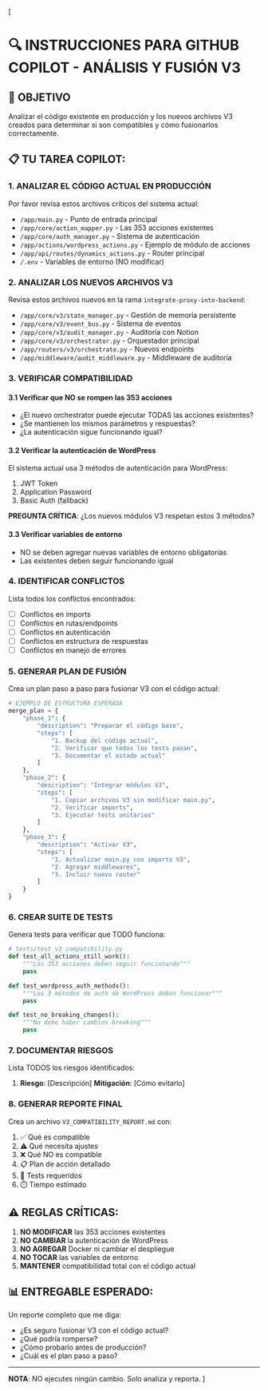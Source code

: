 [
# 🔍 INSTRUCCIONES PARA GITHUB COPILOT - ANÁLISIS Y FUSIÓN V3

## 🎯 OBJETIVO
Analizar el código existente en producción y los nuevos archivos V3 creados para determinar si son compatibles y cómo fusionarlos correctamente.

## 📋 TU TAREA COPILOT:

### 1. ANALIZAR EL CÓDIGO ACTUAL EN PRODUCCIÓN

Por favor revisa estos archivos críticos del sistema actual:
- `/app/main.py` - Punto de entrada principal
- `/app/core/action_mapper.py` - Las 353 acciones existentes
- `/app/core/auth_manager.py` - Sistema de autenticación
- `/app/actions/wordpress_actions.py` - Ejemplo de módulo de acciones
- `/app/api/routes/dynamics_actions.py` - Router principal
- `/.env` - Variables de entorno (NO modificar)

### 2. ANALIZAR LOS NUEVOS ARCHIVOS V3

Revisa estos archivos nuevos en la rama `integrate-proxy-into-backend`:
- `/app/core/v3/state_manager.py` - Gestión de memoria persistente
- `/app/core/v3/event_bus.py` - Sistema de eventos
- `/app/core/v3/audit_manager.py` - Auditoría con Notion
- `/app/core/v3/orchestrator.py` - Orquestador principal
- `/app/routers/v3/orchestrate.py` - Nuevos endpoints
- `/app/middleware/audit_middleware.py` - Middleware de auditoría

### 3. VERIFICAR COMPATIBILIDAD

#### 3.1 Verificar que NO se rompen las 353 acciones
- ¿El nuevo orchestrator puede ejecutar TODAS las acciones existentes?
- ¿Se mantienen los mismos parámetros y respuestas?
- ¿La autenticación sigue funcionando igual?

#### 3.2 Verificar la autenticación de WordPress
El sistema actual usa 3 métodos de autenticación para WordPress:
1. JWT Token
2. Application Password  
3. Basic Auth (fallback)

**PREGUNTA CRÍTICA**: ¿Los nuevos módulos V3 respetan estos 3 métodos?

#### 3.3 Verificar variables de entorno
- NO se deben agregar nuevas variables de entorno obligatorias
- Las existentes deben seguir funcionando igual

### 4. IDENTIFICAR CONFLICTOS

Lista todos los conflictos encontrados:
- [ ] Conflictos en imports
- [ ] Conflictos en rutas/endpoints
- [ ] Conflictos en autenticación
- [ ] Conflictos en estructura de respuestas
- [ ] Conflictos en manejo de errores

### 5. GENERAR PLAN DE FUSIÓN

Crea un plan paso a paso para fusionar V3 con el código actual:

```python
# EJEMPLO DE ESTRUCTURA ESPERADA
merge_plan = {
    "phase_1": {
        "description": "Preparar el código base",
        "steps": [
            "1. Backup del código actual",
            "2. Verificar que todos los tests pasan",
            "3. Documentar el estado actual"
        ]
    },
    "phase_2": {
        "description": "Integrar módulos V3",
        "steps": [
            "1. Copiar archivos V3 sin modificar main.py",
            "2. Verificar imports",
            "3. Ejecutar tests unitarios"
        ]
    },
    "phase_3": {
        "description": "Activar V3",
        "steps": [
            "1. Actualizar main.py con imports V3",
            "2. Agregar middlewares",
            "3. Incluir nuevo router"
        ]
    }
}
```

### 6. CREAR SUITE DE TESTS

Genera tests para verificar que TODO funciona:

```python
# tests/test_v3_compatibility.py
def test_all_actions_still_work():
    """Las 353 acciones deben seguir funcionando"""
    pass

def test_wordpress_auth_methods():
    """Los 3 métodos de auth de WordPress deben funcionar"""
    pass

def test_no_breaking_changes():
    """No debe haber cambios breaking"""
    pass
```

### 7. DOCUMENTAR RIESGOS

Lista TODOS los riesgos identificados:
1. **Riesgo**: [Descripción]
   **Mitigación**: [Cómo evitarlo]

### 8. GENERAR REPORTE FINAL

Crea un archivo `V3_COMPATIBILITY_REPORT.md` con:
1. ✅ Qué es compatible
2. ⚠️ Qué necesita ajustes
3. ❌ Qué NO es compatible
4. 📋 Plan de acción detallado
5. 🧪 Tests requeridos
6. ⏱️ Tiempo estimado

## ⚠️ REGLAS CRÍTICAS:

1. **NO MODIFICAR** las 353 acciones existentes
2. **NO CAMBIAR** la autenticación de WordPress
3. **NO AGREGAR** Docker ni cambiar el despliegue
4. **NO TOCAR** las variables de entorno
5. **MANTENER** compatibilidad total con el código actual

## 📊 ENTREGABLE ESPERADO:

Un reporte completo que me diga:
- ¿Es seguro fusionar V3 con el código actual?
- ¿Qué podría romperse?
- ¿Cómo probarlo antes de producción?
- ¿Cuál es el plan paso a paso?

---
**NOTA**: NO ejecutes ningún cambio. Solo analiza y reporta.
]
